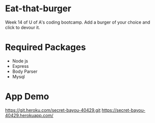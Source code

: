 # Eat-that-burger

Week 14 of  U of A's coding bootcamp. Add a burger of your choice and click to devour it.

# Required Packages
* Node js
* Express
* Body Parser
* Mysql

# App Demo

https://git.heroku.com/secret-bayou-40429.git
https://secret-bayou-40429.herokuapp.com/